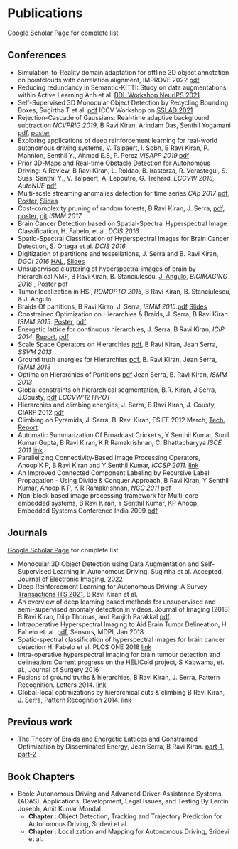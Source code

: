 # Publications
[Google Scholar Page](https://scholar.google.co.in/citations?user=qvXusvwAAAAJ) for complete list.

## Conferences
- Simulation-to-Reality domain adaptation for offline 3D object annotation on pointclouds with correlation alignment, IMPROVE 2022 [pdf](https://arxiv.org/abs/2202.02666)
- Reducing redundancy in Semantic-KITTI: Study on data augmentations within Active Learning Anh et al. 
[BDL Workshop NeurIPS 2021](http://bayesiandeeplearning.org/2021/papers/75.pdf)
- Self-Supervised 3D Monocular Object Detection by Recycling Bounding Boxes,  Sugirtha T et al. [pdf](https://sslad2021.github.io/files/17.pdf)
ICCV Workshop on [SSLAD 2021](https://sslad2021.github.io/)
- Rejection-Cascade of Gaussians: Real-time adaptive background subtraction *NCVPRIG 2019*, 
B Ravi Kiran, Arindam Das, Senthil Yogamani [pdf](https://arxiv.org/abs/1705.09339), 
[poster](DeepRejectionCascade_NCVPRIG2019_Poster.pdf)
- Exploring applications of deep reinforcement learning for real-world autonomous driving systems, 
V. Talpaert, I. Sobh, B Ravi Kiran, P. Mannion, Senthil Y., Ahmad E.S, P. Perez 
*VISAPP 2019* [pdf](https://arxiv.org/abs/1901.01536)
- Prior 3D-Maps and Real-time Obstacle Detection for Autonomous Driving: A Review, 
B Ravi Kiran, L. Roldao, B. Irastorza, R. Verastegui, S. Suss, Senthil Y., V. Talpaert, 
A. Lepoutre, G. Trehard, *ECCVW 2018, AutoNUE* [pdf](https://arxiv.org/abs/1809.11036)
- Multi-scale streaming anomalies detection for time series *CAp 2017* 
[pdf](https://arxiv.org/abs/1706.06910), [Poster](poster_cap2017.pdf), [Slides](slides_anomaly.pdf)
- Cost-complexity pruning of random forests, B Ravi Kiran, J. Serra, 
[pdf](https://arxiv.org/abs/1703.05430), [poster](pruning_posterISMM2017.pdf), 
[git](https://github.com/beedotkiran/randomforestpruning-ismm-2017) *ISMM 2017*
- Brain Cancer Detection based on Spatial-Spectral Hyperspectral Image Classification, H. Fabelo, et al. *DCIS 2016*
- Spatio-Spectral Classification of Hyperspectral Images for Brain Cancer Detection, S. Ortega et al. *DCIS 2016*
- Digitization of partitions and tessellations, J. Serra and B. Ravi Kiran, *DGCI 2016* 
[HAL](https://hal.archives-ouvertes.fr/hal-01306414), [Slides](https://hal.archives-ouvertes.fr/hal-01306414/file/Serra_Kiran_DGCI2016.pdf)
- Unsupervised clustering of hyperspectral images of brain by hierarchical NMF,
B Ravi Kiran, B. Stanciulescu, [J. Angulo](http://cmm.ensmp.fr/~angulo/), *BIOIMAGING 2016* ,
[Poster](H2NMF_BrainPoster.pdf) [pdf](https://hal.archives-ouvertes.fr/hal-01280453/document) 
- Tumor localization in HSI, *ROMOPTO 2015*, B Ravi Kiran, B. Stanciulescu, & J. Angulo
- Braids Of partitions, B Ravi Kiran, J. Serra, *ISMM 2015*.[pdf](https://hal.archives-ouvertes.fr/hal-01134114/document)
[Slides](ISMM2015_BraidsOfPartitions.pdf)
- Constrained Optimization on Hierarchies & Braids, J. Serra, B Ravi Kiran *ISMM 2015*. [Poster](PosterISMM2015.pdf),
[pdf](https://hal.archives-ouvertes.fr/hal-01134115/document)
- Energetic lattice for continuous hierarchies, J. Serra, B Ravi Kiran, *ICIP 2014*,
[Report](https://hal.archives-ouvertes.fr/file/index/docid/947218/filename/HOP_Lagrange03.pdf), 
[pdf](https://hal.archives-ouvertes.fr/hal-00802978/)
- Scale Space Operators on Hierarchies [pdf](https://hal.archives-ouvertes.fr/hal-00802447/), B Ravi Kiran, Jean Serra, *SSVM 2013*
- Ground truth energies for Hierarchies [pdf](https://hal.archives-ouvertes.fr/hal-00802453/), B. Ravi Kiran, Jean Serra, *ISMM 2013*
- Optima on Hierarchies of Partitions [pdf](https://hal.archives-ouvertes.fr/hal-00802457/) 
Jean Serra, B. Ravi Kiran, *ISMM 2013*
- Global constraints on hierarchical segmentation, B.R. Kiran, J.Serra, J.Cousty,
[pdf](https://beedotkiran.github.io/ClimbingECCV2012_Preprint.pdf) *ECCVW'12 HiPOT*
- Hierarchies and climbing energies, J. Serra, B Ravi Kiran, J. Cousty, CIARP 2012 [pdf](https://beedotkiran.github.io/ClimbingPyramids_CIARP2012_Preprint.pdf)
- Climbing on Pyramids, J. Serra, B. Ravi Kiran, ESIEE 2012 March, [Tech. Report](https://arxiv.org/abs/1204.5383).
- Automatic Summarization Of Broadcast Cricket s, Y Senthil Kumar, Sunil Kumar Gupta, 
B Ravi Kiran, K R Ramakrishnan, C. Bhattacharyya *ISCE 2011* [link](http://ieeexplore.ieee.org/xpl/freeabs_all.jsp?arnumber=5973819)
- Parallelizing Connectivity-Based Image Processing Operators,  
Anoop K P, B Ravi Kiran and Y Senthil Kumar, *ICCSP 2011*. [link](https://ieeexplore.ieee.org/document/5739306)
- An Improved Connected Component Labeling by Recursive Label Propagation - Using Divide & Conquer Approach, 
B Ravi Kiran, Y Senthil Kumar, Anoop K P, K R Ramakrishnan, *NCC 2011* [pdf](https://sites.google.com/site/beedotkiran/RecursiveCCL.pdf?attredirects=0)
- Non-block based image processing framework for Multi-core embedded systems, B Ravi Kiran, Y Senthil Kumar, KP Anoop; Embedded Systems Conference India 2009 [pdf](https://sites.google.com/site/beedotkiran/ESC_India09_Paper_B_Ravi_Kiran.pdf?attredirects=0)

## Journals
[Google Scholar Page](scholar.google.co.in/citations?user=qvXusvwAAAAJ) for complete list.
- Monocular 3D Object Detection using Data Augmentation and Self-Supervised Learning in Autonomous Driving. Sugirtha et al. Accepted,
Journal of Electronic Imaging, 2022 
- Deep Reinforcement Learning for Autonomous Driving: A Survey [Transactions ITS 2021](https://arxiv.org/abs/2002.00444), B Ravi Kiran et al.
- An overview of deep learning based methods for unsupervised and semi-supervised anomaly detection in videos. Journal of Imaging (2018) B Ravi Kiran, Dilip Thomas, and Ranjith Parakkal [pdf](https://www.mdpi.com/2313-433X/4/2/36/pdf). 
- Intraoperative Hyperspectral Imaging to Aid Brain Tumor Delineation, H. Fabelo et. al. [pdf](www.mdpi.com/1424-8220/18/2/430/pdf), Sensors, MDPI, Jan 2018.
- Spatio-spectral classification of hyperspectral images for brain cancer detection H. Fabelo et al. PLOS ONE 2018 [link](https://journals.plos.org/plosone/article?id=10.1371/journal.pone.0193721)
- Intra-operative hyperspectral imaging for brain tumour detection and delineation: Current progress on the HELICoid project, S Kabwama, et. al., Journal of Surgery 2016
- Fusions of ground truths & hierarchies, B Ravi Kiran, J. Serra, Pattern Recognition. Letters 2014. [link](www.sciencedirect.com/science/article/pii/S0167865514001457) 
- Global-local optimizations by hierarchical cuts & climbing B Ravi Kiran, J. Serra, Pattern Recognition 2014. [link](https://www.sciencedirect.com/science/article/abs/pii/S0031320313002161?via%3Dihub)

## Previous work
- The Theory of Braids and Energetic Lattices and Constrained Optimization by Disseminated Energy, Jean Serra, B Ravi Kiran.
[part-1](https://hal.archives-ouvertes.fr/hal-01532880/), [part-2](https://hal.archives-ouvertes.fr/hal-01538632/) 

## Book Chapters
- Book: Autonomous Driving and Advanced Driver-Assistance Systems (ADAS), Applications, Development, Legal Issues, and Testing
By Lentin Joseph, Amit Kumar Mondal
  - **Chapter** : Object Detection, Tracking and Trajectory Prediction for Autonomous Driving, Sridevi et al.
  - **Chapter** : Localization and Mapping for Autonomous Driving, Sridevi et al.
